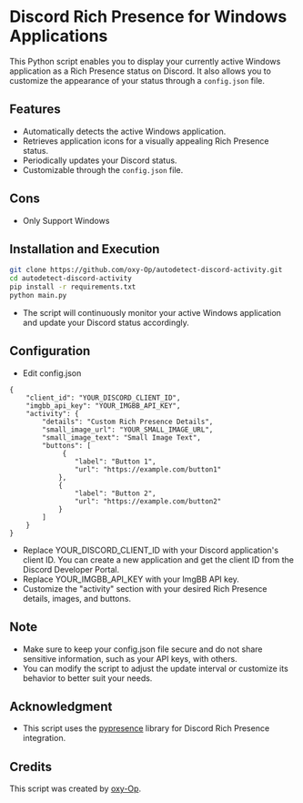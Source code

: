 # Discord Rich Presence for Windows Applications

This Python script enables you to display your currently active Windows application as a Rich Presence status on Discord. It also allows you to customize the appearance of your status through a `config.json` file.

## Features

- Automatically detects the active Windows application.
- Retrieves application icons for a visually appealing Rich Presence status.
- Periodically updates your Discord status.
- Customizable through the `config.json` file.

## Cons
 - Only Support Windows

## Installation and Execution


   ```bash
   git clone https://github.com/oxy-Op/autodetect-discord-activity.git
   cd autodetect-discord-activity
   pip install -r requirements.txt
   python main.py
```

- The script will continuously monitor your active Windows application and update your Discord status accordingly.

## Configuration
- Edit config.json
```
{
    "client_id": "YOUR_DISCORD_CLIENT_ID",
    "imgbb_api_key": "YOUR_IMGBB_API_KEY",
    "activity": {
        "details": "Custom Rich Presence Details",
        "small_image_url": "YOUR_SMALL_IMAGE_URL",
        "small_image_text": "Small Image Text",
        "buttons": [
             {
                "label": "Button 1",
                "url": "https://example.com/button1"
            },
            {
                "label": "Button 2",
                "url": "https://example.com/button2"
            }
        ]
    }
}
```

  - Replace YOUR_DISCORD_CLIENT_ID with your Discord application's client ID. You can create a new application and get the client ID from the Discord Developer Portal.
  - Replace YOUR_IMGBB_API_KEY with your ImgBB API key.
  - Customize the "activity" section with your desired Rich Presence details, images, and buttons.


## Note

- Make sure to keep your config.json file secure and do not share sensitive information, such as your API keys, with others.
- You can modify the script to adjust the update interval or customize its behavior to better suit your needs.

## Acknowledgment

- This script uses the [pypresence](https://github.com/qwertyquerty/pypresence) library for Discord Rich Presence integration.

## Credits
This script was created by [oxy-Op](https://github.com/oxy-Op).

    
